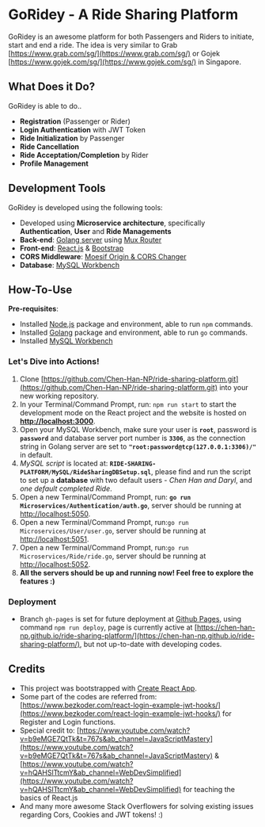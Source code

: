 # GoRidey - A Ride Sharing Platform

GoRidey is an awesome platform for both Passengers and Riders to initiate, start and end a ride. The idea is very similar to Grab [https://www.grab.com/sg/](https://www.grab.com/sg/) or Gojek [https://www.gojek.com/sg/](https://www.gojek.com/sg/) in Singapore. 

## What Does it Do?
GoRidey is able to do..
- **Registration** (Passenger or Rider)
- **Login Authentication** with JWT Token
- **Ride Initialization** by Passenger
- **Ride Cancellation**
- **Ride Acceptation/Completion** by Rider
- **Profile Management**
  

## Development Tools
GoRidey is developed using the following tools:
- Developed using **Microservice architecture**, specifically **Authentication**, **User** and **Ride Managements**
- **Back-end**: [Golang server](https://go.dev/) using [Mux Router](https://github.com/gorilla/mux)
- **Front-end**: [React.js](https://reactjs.org/) & 
             [Bootstrap](https://getbootstrap.com/)
- **CORS Middleware**: [Moesif Origin & CORS Changer](https://chrome.google.com/webstore/detail/moesif-origin-cors-change/digfbfaphojjndkpccljibejjbppifbc)
- **Database**: [MySQL Workbench](https://www.mysql.com/)


## How-To-Use
**Pre-requisites**: 
- Installed [Node.js](https://nodejs.org/en/) package and environment, able to run `npm` commands.
- Installed [Golang](https://go.dev/) package and environment, able to run `go` commands.
- Installed [MySQL Workbench](https://www.mysql.com/)

### Let's Dive into Actions!
1. Clone [https://github.com/Chen-Han-NP/ride-sharing-platform.git](https://github.com/Chen-Han-NP/ride-sharing-platform.git) into your new working repository.
2. In your Terminal/Command Prompt, run: `npm run start` to start the development mode on the React project and the website is hosted on **[http://localhost:3000](http://localhost:3000)**.
3. Open your MySQL Workbench, make sure your user is **`root`**, password is **`password`** and database server port number is **`3306`**, as the connection string in Golang server are set to **`"root:password@tcp(127.0.0.1:3306)/"`** in default.
4. *MySQL script* is located at: **`RIDE-SHARING-PLATFORM/MySQL/RideSharingDBSetup.sql`**, please find and run the script to set up a **database** with two default users - *Chen Han and Daryl*, and *one default completed Ride*.
5. Open a new Terminal/Command Prompt, run: **`go run Microservices/Authentication/auth.go`**, 
server should be running at [http://localhost:5050](http://localhost:5050).
6. Open a new Terminal/Command Prompt, run:`go run Microservices/User/user.go`,
server should be running at [http://localhost:5051](http://localhost:5051).
7. Open a new Terminal/Command Prompt, run:`go run Microservices/Ride/ride.go`,
server should be running at [http://localhost:5052](http://localhost:5052).
8. **All the servers should be up and running now! Feel free to explore the features :)**


### Deployment
- Branch `gh-pages` is set for future deployment at [Github Pages](https://pages.github.com/), 
using command `npm run deploy`, page is currently active at [https://chen-han-np.github.io/ride-sharing-platform/](https://chen-han-np.github.io/ride-sharing-platform/), but not up-to-date with developing codes.


## Credits
- This project was bootstrapped with [Create React App](https://github.com/facebook/create-react-app).
- Some part of the codes are referred from: [https://www.bezkoder.com/react-login-example-jwt-hooks/](https://www.bezkoder.com/react-login-example-jwt-hooks/) for Register and Login functions.
- Special credit to: 
[https://www.youtube.com/watch?v=b9eMGE7QtTk&t=767s&ab_channel=JavaScriptMastery](https://www.youtube.com/watch?v=b9eMGE7QtTk&t=767s&ab_channel=JavaScriptMastery) & 
[https://www.youtube.com/watch?v=hQAHSlTtcmY&ab_channel=WebDevSimplified](https://www.youtube.com/watch?v=hQAHSlTtcmY&ab_channel=WebDevSimplified) for teaching the basics of React.js
- And many more awesome Stack Overflowers for solving existing issues regarding Cors, Cookies and JWT tokens! :)



